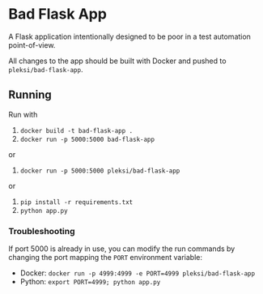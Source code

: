 # Bad Flask App

A Flask application intentionally designed to be poor in a test automation point-of-view.

All changes to the app should be built with Docker and pushed to `pleksi/bad-flask-app`.

## Running

Run with

1. `docker build -t bad-flask-app .`
2. `docker run -p 5000:5000 bad-flask-app`

or

1. `docker run -p 5000:5000 pleksi/bad-flask-app`

or

1. `pip install -r requirements.txt`
2. `python app.py`

### Troubleshooting

If port 5000 is already in use, you can modify the run commands by changing the port mapping the `PORT` environment variable:

* Docker: `docker run -p 4999:4999 -e PORT=4999 pleksi/bad-flask-app`
* Python: `export PORT=4999; python app.py`
